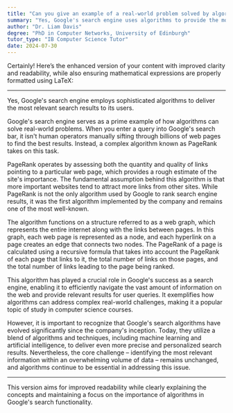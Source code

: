 ```yaml
---
title: "Can you give an example of a real-world problem solved by algorithms?"
summary: "Yes, Google's search engine uses algorithms to provide the most relevant search results to users."
author: "Dr. Liam Davis"
degree: "PhD in Computer Networks, University of Edinburgh"
tutor_type: "IB Computer Science Tutor"
date: 2024-07-30
---
```


Certainly! Here’s the enhanced version of your content with improved clarity and readability, while also ensuring mathematical expressions are properly formatted using LaTeX:

---

Yes, Google's search engine employs sophisticated algorithms to deliver the most relevant search results to its users.

Google's search engine serves as a prime example of how algorithms can solve real-world problems. When you enter a query into Google's search bar, it isn't human operators manually sifting through billions of web pages to find the best results. Instead, a complex algorithm known as PageRank takes on this task.

PageRank operates by assessing both the quantity and quality of links pointing to a particular web page, which provides a rough estimate of the site's importance. The fundamental assumption behind this algorithm is that more important websites tend to attract more links from other sites. While PageRank is not the only algorithm used by Google to rank search engine results, it was the first algorithm implemented by the company and remains one of the most well-known.

The algorithm functions on a structure referred to as a web graph, which represents the entire internet along with the links between pages. In this graph, each web page is represented as a node, and each hyperlink on a page creates an edge that connects two nodes. The PageRank of a page is calculated using a recursive formula that takes into account the PageRank of each page that links to it, the total number of links on those pages, and the total number of links leading to the page being ranked.

This algorithm has played a crucial role in Google's success as a search engine, enabling it to efficiently navigate the vast amount of information on the web and provide relevant results for user queries. It exemplifies how algorithms can address complex real-world challenges, making it a popular topic of study in computer science courses.

However, it is important to recognize that Google's search algorithms have evolved significantly since the company's inception. Today, they utilize a blend of algorithms and techniques, including machine learning and artificial intelligence, to deliver even more precise and personalized search results. Nevertheless, the core challenge – identifying the most relevant information within an overwhelming volume of data – remains unchanged, and algorithms continue to be essential in addressing this issue.

--- 

This version aims for improved readability while clearly explaining the concepts and maintaining a focus on the importance of algorithms in Google's search functionality.
    